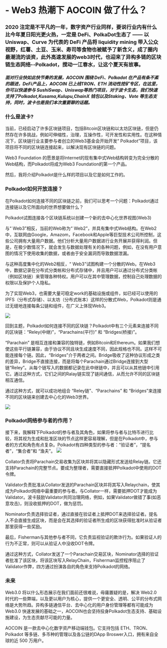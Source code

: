 #  - Web3 热潮下 AOCOIN 做了什么？

### 2020 注定是不平凡的一年，数字资产行业同样，要说行业内有什么比今年夏日阳光更火热，一定是 DeFi、PolkaDot生态了 —— 以 Uniswap、Curve 为代表的 DeFi 产品将  liquidity mining 带入公众视野，红薯、土豆、玉米、寿司等食物也被赋予了新含义，成了圈内最潮流的谈资，此外高速发展的web3时代，也迎来了异构多链的区块链生态网络--Polkadot，搅动一江春水，让这个夏天有故事。

##### 面对行业快如此快节奏的发展，AOCOIN 围绕 DeFi、Polkadot 在产品有条不紊的跟进，DeFi产品上，AOCOIN 已上线TRON、ETH 流动性挖矿专区，在这里，你可以快速参与 SushiSwap、Uniswap等热门项目，对于波卡生态，我们快速支持了Polkadot,Kusama,Kulupu,ChainX 钱包以及Staking、Vote 等生态支持，同时，波卡也是我们本次重要聊的话题。

### 什么是波卡?
当前，已经启动了许多区块链项目，包括Bitcoin区块链和以太坊区块链，但是仍然存在许多挑战，例如可伸缩性，治理，互操作性，可开发性和实用性。在这种情况下，区块链行业主要参与者创立的Web3基金会开始开发“ Polkadot”项目，该项目将不同的区块链连接起来，以解决现有区块链的问题。

Web3 Foundation 的愿景是将Internet的现有集中式Web结构转变为完全分散的Web结构，而Polkadot将成为Web3 Foundation的第一个产品。

然后，我将介绍Polkadot是什么样的项目以及它是如何工作的。

### Polkadot如何开放连接？

在Polkadot如何连接不同的区块链之前，我们可以思考一个问题：Polkadot通过连接链以及它所面向的世界想要做什么？

Polkadot试图连接各个区块链系统以创建一个新的去中心化世界视图(Web3)

与“ Web3”相反，当前的Web称为“ Web2”，并具有集中式Web结构。在Web2中，互联网由Google，Amazom，Facebook和Apple等巨型技术公司所控制，这些公司拥有大量用户数据。他们分析大量用户数据进行业务开展并获得利润。但是，在极少数情况下，就会发生与数据处理有关的各种问题，例如，在没有用户意图的情况下使用收集的数据，或者由于安全漏洞而导致数据泄漏。

与这种高度集中化的Web2相反，“ Web3”试图构建一个分散的Web。在Web3中，数据记录在分布式分类帐和分布式存储中，并且用户可以通过分布式分类帐（例如区块链）来管理各种特权。用户可以在其中管理数据，控制自己处理数据的权限以及保护个人隐私。

为了实现Web3，也需要大量可稳定work的基础设施或组件，如已经可以使用的IPFS（分布式存储）、以太坊（分布式账本）这样的分散式Web，Polkadot则是通过无缝地连接每条公链和组件，在广义上体现Web3。

![](https://cdn.lianhaoping.com/docs/other/t1.jpeg)

回到主题，Polkadot如何连接不同的区块链？Polkadot中有三个元素来连接不同的区块链：“Reley(中继)”，“Parachains(平行)” 和 “Bridges(桥接)”。

“Parachain” 是相互连接和兼容的独特链，例如Bitcoin和Ethereum。如果我们想使这些平行链兼容，由于协议不同且块生成速度不同，因此规格也不同。这样不可能连接每个链。因此，“Bridges”介于两者之间。Bridge吸收了这种协议形成之类的差异，Bridge不直接连接，而是将每个Parachain通过Bridge连接到大型链“Reley”。从每个链写入的数据都记录在此中继链中，并且可以从其他链中引用它。通过这种方式，它们之间的Ralay链实现了链间通信，从而允许不同的区块链相互通信。

通过这种方式，就可以成功地组合 “Reley链”、“Parachains” 和 “Bridges”来连接不同的区块链来创建去中心化的Web3世界。

![](https://cdn.lianhaoping.com/docs/other/t2.png)



### Polkadot网络参与者的作用？
接下来，我解释下Polkadot的参与者及其角色，如果将参与者与比特币进行比较，将其视为生成和批准区块的节点这样更容易理解，但是在Polkadot中，参与者的方式和角色有点复杂。Polkadot有四种类型的参与者：“验证者”，“提名者”，“集合者”和 “渔夫”。
![](https://cdn.lianhaoping.com/docs/other/t3.png)

Collator负责将Parachain交易收集为区块并将其以隐藏形式发送给Relay链。它还支持Parachain的完整节点。要成为整理者，需要直接抵押Polkadot中使用的DOT令牌。

Validator负责批准从Collat​​or发送的Parachain区块并将其写入Relaychain，使其成为Polkadot网络中最重要的参与者。与Collat​​or一样，需要抵押DOT才能成为Validator。波卡鼓励Validator共同治理网络，例如，如果Validator做错了事(如恶意攻击)，则没收抵押的DOT，做为惩罚。

Nominator负责选择验证者，通过直接在验证者上抵押DOT来选择验证者。提名人不会直接生成区块，而是会在其选择的验证者所生成的区块获得批准时从验证者那里获得一些奖励。

最后，Fisherman与其他参与者不同，它负责监视验证的欺诈行为。如果验证人的行为不正常，则可以从验证人中没收DOT令牌。

通过这种方式，Collat​​or发送了一个Parachain交易区块，Nominator选择的验证者批准了该区块，将该区块写入RelayChain，Fisherman监控程序阻止了Validator作弊，四方通过扮演各自的角色来支持Polkadot的网络。


### 未来
Web3.0 将以什么形态展示在我们面前还很难说，毋庸置疑的是，解决 Web2.0 时代的一些弊端，以及更以用户为核心，提供一个更安全、透明、公平的分布式网络是大势所趋。异构多链通信平台、去中心化的用户身份管理等都有可能成为 Web3.0 快速发展的基础之一，AOCOIN也会坚持投身Polkadot生态支持、基础设施建设，为生态贡献尽可能的力量。

AOCOIN 是一款去中心化数字资产移动端钱包。它支持包括 ETH、TRON、Polkadot 等多链、多币种的管理以及各公链的DApp Broswer入口，拥有来自全球的近 500 万用户。


